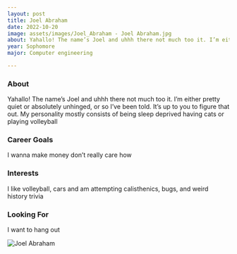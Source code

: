 ```yaml
---
layout: post
title: Joel Abraham 
date: 2022-10-20
image: assets/images/Joel_Abraham - Joel Abraham.jpg
about: Yahallo! The name’s Joel and uhhh there not much too it. I’m either pretty quiet or absolutely unhinged, or so I’ve been told. It’s up to you to figure that out. My personality mostly consists of being sleep deprived having cats or playing volleyball 
year: Sophomore
major: Computer engineering

---
```


### About

Yahallo! The name’s Joel and uhhh there not much too it. I’m either pretty quiet or absolutely unhinged, or so I’ve been told. It’s up to you to figure that out. My personality mostly consists of being sleep deprived having cats or playing volleyball 

### Career Goals

I wanna make money don’t really care how

### Interests

I like volleyball, cars and am attempting calisthenics, bugs, and weird history trivia

### Looking For

I want to hang out 

<div class="text-center my-5">
    <img src="https://sase-drexel.github.io/mentorship-2022/assets/images/Joel_Abraham - Joel Abraham.jpg" alt="Joel Abraham" class="rounded post-img" />
</div>
